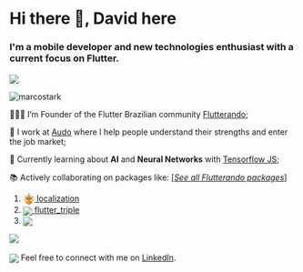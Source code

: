# Hi there 👋, David here
### I'm a mobile developer and new technologies enthusiast with a current focus on Flutter.
<img width="440px" align="center" src="https://github-readme-stats.vercel.app/api?username=davidsdearaujo&show_icons=true&include_all_commits=true&count_private=true" />
<p align="left"> <img src="https://komarev.com/ghpvc/?username=davidsdearaujo" alt="marcostark" /> </p>

 👨🏻‍💻 I’m Founder of the Flutter Brazilian community [Flutterando](https://flutterando.com.br/); 
 
 🔭 I work at [Audo](https://audo.com/) where I help people understand their strengths and enter the job market;
 
 🌱 Currently learning about **AI** and **Neural Networks** with [Tensorflow JS](https://www.tensorflow.org/js?hl=pt-br);
 
 📚 Actively collaborating on packages like: [[_See all Flutterando packages_]](https://pub.dev/publishers/flutterando.com.br/packages)
   1. [ <img width="20px" align="center" src="https://raw.githubusercontent.com/Flutterando/website/main/assets/images/icons/svgs/package.png" /> localization](https://pub.dev/packages/localization)
   2. [ <img width="20px" align="center" src="https://raw.githubusercontent.com/Flutterando/triple_pattern/master/doc/static/img/docusaurus.png" /> flutter_triple](https://pub.dev/packages/flutter_triple)
   3. [<img width="140px" align="center" src="https://raw.githubusercontent.com/Flutterando/modular/master/flutter_modular.png" />](https://pub.dev/packages/flutter_modular)

![](https://github-readme-stats.vercel.app/api/top-langs/?username=davidsdearaujo&layout=compact)

[<img width="20px" align="center" src="https://cdn-icons-png.flaticon.com/512/174/174857.png" />](https://www.linkedin.com/in/davidsdearaujo) Feel free to connect with me on [LinkedIn](https://www.linkedin.com/in/davidsdearaujo).
